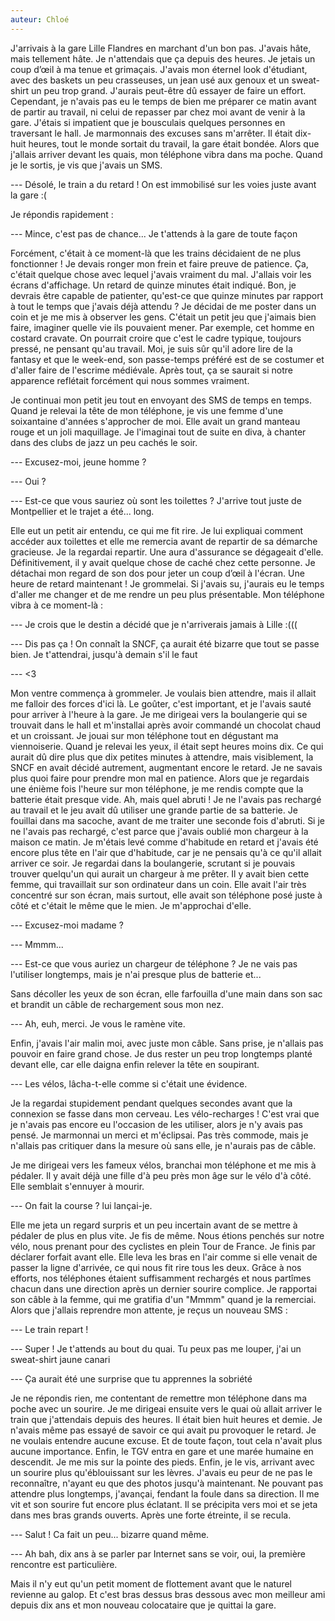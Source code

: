 ```yaml
---
auteur: Chloé
---
```


J'arrivais à la gare Lille Flandres en marchant d'un bon pas. J'avais hâte, mais tellement hâte. Je n'attendais que ça depuis des heures. Je jetais un coup d’œil à ma tenue et grimaçais. J'avais mon éternel look d'étudiant, avec des baskets un peu crasseuses, un jean usé aux genoux et un sweat-shirt un peu trop grand. J'aurais peut-être dû essayer de faire un effort. Cependant, je n'avais pas eu le temps de bien me préparer ce matin avant de partir au travail, ni celui de repasser par chez moi avant de venir à la gare. J'étais si impatient que je bousculais quelques personnes en traversant le hall. Je marmonnais des excuses sans m'arrêter. Il était dix-huit heures, tout le monde sortait du travail, la gare était bondée. Alors que j'allais arriver devant les quais, mon téléphone vibra dans ma poche. Quand je le sortis, je vis que j'avais un SMS.

--- Désolé, le train a du retard ! On est immobilisé sur les voies juste avant la gare :(

Je répondis rapidement :

--- Mince, c'est pas de chance... Je t'attends à la gare de toute façon

Forcément, c'était à ce moment-là que les trains décidaient de ne plus fonctionner ! Je devais ronger mon frein et faire preuve de patience. Ça, c'était quelque chose avec lequel j'avais vraiment du mal. J'allais voir les écrans d'affichage. Un retard de quinze minutes était indiqué. Bon, je devrais être capable de patienter, qu'est-ce que quinze minutes par rapport à tout le temps que j'avais déjà attendu ? Je décidai de me poster dans un coin et je me mis à observer les gens. C'était un petit jeu que j'aimais bien faire, imaginer quelle vie ils pouvaient mener. Par exemple, cet homme en costard cravate. On pourrait croire que c'est le cadre typique, toujours pressé, ne pensant qu'au travail. Moi, je suis sûr qu'il adore lire de la fantasy et que le week-end, son passe-temps préféré est de se costumer et d'aller faire de l'escrime médiévale. Après tout, ça se saurait si notre apparence reflétait forcément qui nous sommes vraiment.

Je continuai mon petit jeu tout en envoyant des SMS de temps en temps. Quand je relevai la tête de mon téléphone, je vis une femme d'une soixantaine d'années s'approcher de moi. Elle avait un grand manteau rouge et un joli maquillage. Je l'imaginai tout de suite en diva, à chanter dans des clubs de jazz un peu cachés le soir.

--- Excusez-moi, jeune homme ?

--- Oui ?

--- Est-ce que vous sauriez où sont les toilettes ? J'arrive tout juste de Montpellier et le trajet a été... long.

Elle eut un petit air entendu, ce qui me fit rire. Je lui expliquai comment accéder aux toilettes et elle me remercia avant de repartir de sa démarche gracieuse. Je la regardai repartir. Une aura d'assurance se dégageait d'elle. Définitivement, il y avait quelque chose de caché chez cette personne. Je détachai mon regard de son dos pour jeter un coup d’œil à l'écran. Une heure de retard maintenant ! Je grommelai. Si j'avais su, j'aurais eu le temps d'aller me changer et de me rendre un peu plus présentable. Mon téléphone vibra à ce moment-là :

--- Je crois que le destin a décidé que je n'arriverais jamais à Lille :(((

--- Dis pas ça ! On connaît la SNCF, ça aurait été bizarre que tout se passe bien. Je t'attendrai, jusqu'à demain s'il le faut

--- \<3

Mon ventre commença à grommeler. Je voulais bien attendre, mais il allait me falloir des forces d'ici là. Le goûter, c'est important, et je l'avais sauté pour arriver à l'heure à la gare. Je me dirigeai vers la boulangerie qui se trouvait dans le hall et m'installai après avoir commandé un chocolat chaud et un croissant. Je jouai sur mon téléphone tout en dégustant ma viennoiserie. Quand je relevai les yeux, il était sept heures moins dix. Ce qui aurait dû dire plus que dix petites minutes à attendre, mais visiblement, la SNCF en avait décidé autrement, augmentant encore le retard. Je ne savais plus quoi faire pour prendre mon mal en patience. Alors que je regardais une énième fois l'heure sur mon téléphone, je me rendis compte que la batterie était presque vide. Ah, mais quel abruti ! Je ne l'avais pas rechargé au travail et le jeu avait dû utiliser une grande partie de sa batterie. Je fouillai dans ma sacoche, avant de me traiter une seconde fois d'abruti. Si je ne l'avais pas rechargé, c'est parce que j'avais oublié mon chargeur à la maison ce matin. Je m'étais levé comme d'habitude en retard et j'avais été encore plus tête en l'air que d'habitude, car je ne pensais qu'à ce qu'il allait arriver ce soir. Je regardai dans la boulangerie, scrutant si je pouvais trouver quelqu'un qui aurait un chargeur à me prêter. Il y avait bien cette femme, qui travaillait sur son ordinateur dans un coin. Elle avait l'air très concentré sur son écran, mais surtout, elle avait son téléphone posé juste à côté et c'était le même que le mien. Je m'approchai d'elle.

--- Excusez-moi madame ?

--- Mmmm...

--- Est-ce que vous auriez un chargeur de téléphone ? Je ne vais pas l'utiliser longtemps, mais je n'ai presque plus de batterie et...

Sans décoller les yeux de son écran, elle farfouilla d'une main dans son sac et brandit un câble de rechargement sous mon nez.

--- Ah, euh, merci. Je vous le ramène vite.

Enfin, j'avais l'air malin moi, avec juste mon câble. Sans prise, je n'allais pas pouvoir en faire grand chose. Je dus rester un peu trop longtemps planté devant elle, car elle daigna enfin relever la tête en soupirant.

--- Les vélos, lâcha-t-elle comme si c'était une évidence.

Je la regardai stupidement pendant quelques secondes avant que la connexion se fasse dans mon cerveau. Les vélo-recharges ! C'est vrai que je n'avais pas encore eu l'occasion de les utiliser, alors je n'y avais pas pensé. Je marmonnai un merci et m'éclipsai. Pas très commode, mais je n'allais pas critiquer dans la mesure où sans elle, je n'aurais pas de câble.

Je me dirigeai vers les fameux vélos, branchai mon téléphone et me mis à pédaler. Il y avait déjà une fille d'à peu près mon âge sur le vélo d'à côté. Elle semblait s'ennuyer à mourir.

--- On fait la course ? lui lançai-je.

Elle me jeta un regard surpris et un peu incertain avant de se mettre à pédaler de plus en plus vite. Je fis de même. Nous étions penchés sur notre vélo, nous prenant pour des cyclistes en plein Tour de France. Je finis par déclarer forfait avant elle. Elle leva les bras en l'air comme si elle venait de passer la ligne d'arrivée, ce qui nous fit rire tous les deux. Grâce à nos efforts, nos téléphones étaient suffisamment rechargés et nous partîmes chacun dans une direction après un dernier sourire complice. Je rapportai son câble à la femme, qui me gratifia d'un "Mmmm" quand je la remerciai. Alors que j'allais reprendre mon attente, je reçus un nouveau SMS :

--- Le train repart !

--- Super ! Je t'attends au bout du quai. Tu peux pas me louper, j'ai un sweat-shirt jaune canari

--- Ça aurait été une surprise que tu apprennes la sobriété

Je ne répondis rien, me contentant de remettre mon téléphone dans ma poche avec un sourire. Je me dirigeai ensuite vers le quai où allait arriver le train que j'attendais depuis des heures. Il était bien huit heures et demie. Je n'avais même pas essayé de savoir ce qui avait pu provoquer le retard. Je ne voulais entendre aucune excuse. Et de toute façon, tout cela n'avait plus aucune importance. Enfin, le TGV entra en gare et une marée humaine en descendit. Je me mis sur la pointe des pieds. Enfin, je le vis, arrivant avec un sourire plus qu'éblouissant sur les lèvres. J'avais eu peur de ne pas le reconnaître, n'ayant eu que des photos jusqu'à maintenant. Ne pouvant pas attendre plus longtemps, j'avançai, fendant la foule dans sa direction. Il me vit et son sourire fut encore plus éclatant. Il se précipita vers moi et se jeta dans mes bras grands ouverts. Après une forte étreinte, il se recula.

--- Salut ! Ca fait un peu... bizarre quand même.

--- Ah bah, dix ans à se parler par Internet sans se voir, oui, la première rencontre est particulière.

Mais il n'y eut qu'un petit moment de flottement avant que le naturel revienne au galop. Et c'est bras dessus bras dessous avec mon meilleur ami depuis dix ans et mon nouveau colocataire que je quittai la gare.
